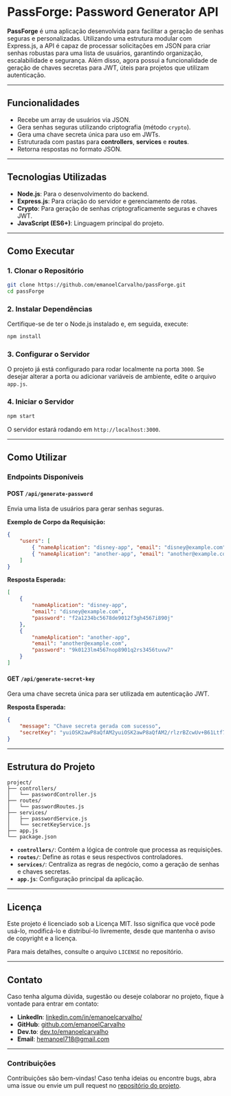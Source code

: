 # PassForge: Password Generator API

**PassForge** é uma aplicação desenvolvida para facilitar a geração de senhas seguras e personalizadas. Utilizando uma estrutura modular com Express.js, a API é capaz de processar solicitações em JSON para criar senhas robustas para uma lista de usuários, garantindo organização, escalabilidade e segurança. Além disso, agora possui a funcionalidade de geração de chaves secretas para JWT, úteis para projetos que utilizam autenticação.

---

## **Funcionalidades**

- Recebe um array de usuários via JSON.
- Gera senhas seguras utilizando criptografia (método `crypto`).
- Gera uma chave secreta única para uso em JWTs.
- Estruturada com pastas para **controllers**, **services** e **routes**.
- Retorna respostas no formato JSON.

---

## **Tecnologias Utilizadas**

- **Node.js**: Para o desenvolvimento do backend.
- **Express.js**: Para criação do servidor e gerenciamento de rotas.
- **Crypto**: Para geração de senhas criptograficamente seguras e chaves JWT.
- **JavaScript (ES6+)**: Linguagem principal do projeto.

---

## **Como Executar**

### **1. Clonar o Repositório**

```bash
git clone https://github.com/emanoelCarvalho/passForge.git
cd passForge
```

### **2. Instalar Dependências**

Certifique-se de ter o Node.js instalado e, em seguida, execute:

```bash
npm install
```

### **3. Configurar o Servidor**

O projeto já está configurado para rodar localmente na porta `3000`. Se desejar alterar a porta ou adicionar variáveis de ambiente, edite o arquivo `app.js`.

### **4. Iniciar o Servidor**

```bash
npm start
```

O servidor estará rodando em `http://localhost:3000`.

---

## **Como Utilizar**

### **Endpoints Disponíveis**

#### POST `/api/generate-password`

Envia uma lista de usuários para gerar senhas seguras.

**Exemplo de Corpo da Requisição:**

```json
{
    "users": [
        { "nameAplication": "disney-app", "email": "disney@example.com" },
        { "nameAplication": "another-app", "email": "another@example.com" }
    ]
}
```

**Resposta Esperada:**

```json
[
    {
        "nameAplication": "disney-app",
        "email": "disney@example.com",
        "password": "f2a1234bc5678de9012f3gh4567i890j"
    },
    {
        "nameAplication": "another-app",
        "email": "another@example.com",
        "password": "9k0123lm4567nop8901q2rs3456tuvw7"
    }
]
```

#### GET `/api/generate-secret-key`

Gera uma chave secreta única para ser utilizada em autenticação JWT.

**Resposta Esperada:**

```json
{
    "message": "Chave secreta gerada com sucesso",
    "secretKey": "yuiOSK2awP8aQfAM2yuiOSK2awP8aQfAM2/rlzrBZcwUv+B61Ltf7HWaBBAI="
}
```

---

## **Estrutura do Projeto**

```plaintext
project/
├── controllers/
│   └── passwordController.js
├── routes/
│   └── passwordRoutes.js
├── services/
│   ├── passwordService.js
│   └── secretKeyService.js
├── app.js
└── package.json
```

- **`controllers/`**: Contém a lógica de controle que processa as requisições.
- **`routes/`**: Define as rotas e seus respectivos controladores.
- **`services/`**: Centraliza as regras de negócio, como a geração de senhas e chaves secretas.
- **`app.js`**: Configuração principal da aplicação.

---

## **Licença**

Este projeto é licenciado sob a Licença MIT. Isso significa que você pode usá-lo, modificá-lo e distribuí-lo livremente, desde que mantenha o aviso de copyright e a licença.

Para mais detalhes, consulte o arquivo `LICENSE` no repositório.

---

## **Contato**

Caso tenha alguma dúvida, sugestão ou deseje colaborar no projeto, fique à vontade para entrar em contato:

- **LinkedIn**: [linkedin.com/in/emanoelcarvalho/](https://www.linkedin.com/in/emanoelcarvalho/)
- **GitHub**: [github.com/emanoelCarvalho](https://github.com/emanoelCarvalho)
- **Dev.to**: [dev.to/emanoelcarvalho](https://dev.to/emanoelcarvalho)
- **Email**: [hemanoel718@gmail.com](mailto:hemanoel718@gmail.com)

---

### **Contribuições**

Contribuições são bem-vindas! Caso tenha ideias ou encontre bugs, abra uma issue ou envie um pull request no [repositório do projeto](https://github.com/emanoelCarvalho/passForge).

